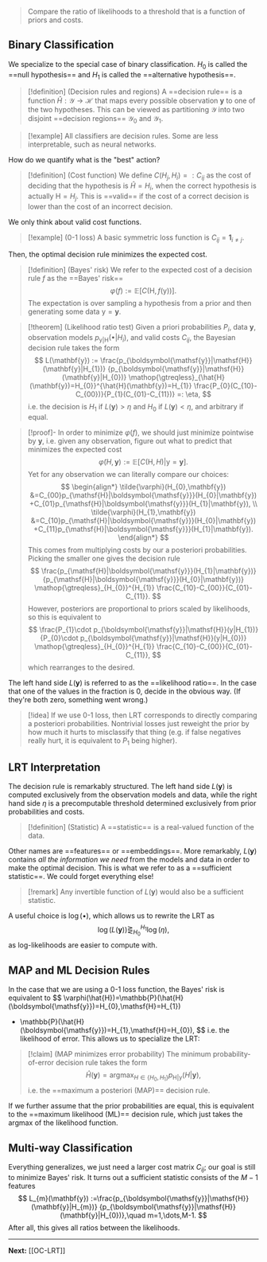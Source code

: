 > Compare the ratio of likelihoods to a threshold that is a function of priors and costs.
## Binary Classification

We specialize to the special case of binary classification. $H_{0}$ is called the ==null hypothesis== and $H_{1}$ is called the ==alternative hypothesis==.

> [!definition] (Decision rules and regions)
> A ==decision rule== is a function $\hat{H}:\mathcal{Y}\to \mathcal{H}$ that maps every possible observation $\mathbf{y}$ to one of the two hypotheses. This can be viewed as partitioning $\mathcal{Y}$ into two disjoint ==decision regions== $\mathcal{Y}_{0}$ and $\mathcal{Y}_{1}$.

> [!example]
> All classifiers are decision rules. Some are less interpretable, such as neural networks.

How do we quantify what is the "best" action?

> [!definition] (Cost function)
> We define $C(H_{j},H_{i})=:C_{ij}$ as the cost of deciding that the hypothesis is $\hat{H}=H_{i}$, when the correct hypothesis is actually $\mathsf{H}=H_{j}$. This is ==valid== if the cost of a correct decision is lower than the cost of an incorrect decision.

We only think about valid cost functions.

> [!example] ($0$-$1$ loss)
> A basic symmetric loss function is $C_{ij}=\mathbf{1}_{i\neq j}$.

Then, the optimal decision rule minimizes the expected cost.

> [!definition] (Bayes' risk)
> We refer to the expected cost of a decision rule $f$ as the ==Bayes' risk==
> $$
> \varphi(f):=\mathbb{E}\left[ C(\mathsf{H},f(\boldsymbol{\mathsf{y}})) \right].
> $$
> The expectation is over sampling a hypothesis from a prior and then generating some data $\boldsymbol{\mathsf{y}}=\mathbf{y}$.

> [!theorem] (Likelihood ratio test)
> Given a priori probabilities $P_{i}$, data $\mathbf{y}$, observation models $p_{\boldsymbol{\mathsf{y}}|\mathsf{H}}(\bullet|H_{i})$, and valid costs $C_{ij}$, the Bayesian decision rule takes the form
> $$
> L(\mathbf{y})
> :=
> \frac{p_{\boldsymbol{\mathsf{y}}|\mathsf{H}}(\mathbf{y}|H_{1})}
> {p_{\boldsymbol{\mathsf{y}}|\mathsf{H}}(\mathbf{y}|H_{0})}
> \mathop{\gtreqless}_{\hat{H}(\mathbf{y})=H_{0}}^{\hat{H}(\mathbf{y})=H_{1}}
> \frac{P_{0}(C_{10}-C_{00})}{P_{1}(C_{01}-C_{11})}
> =:
> \eta,
> $$
> i.e. the decision is $H_{1}$ if $L(\mathbf{y})>\eta$ and $H_{0}$ if $L(\mathbf{y})<\eta$, and arbitrary if equal.

> [!proof]-
> In order to minimize $\varphi(f)$, we should just minimize pointwise by $\mathbf{y}$, i.e. given any observation, figure out what to predict that minimizes the expected cost
> $$
> \tilde{\varphi}(H,\mathbf{y}):=\mathbb{E}\left[ C(\mathsf{H},H)|\boldsymbol{\mathsf{y}}=\mathbf{y} \right].
> $$
> Yet for any observation we can literally compare our choices:
> $$
> \begin{align*}
> \tilde{\varphi}(H_{0},\mathbf{y})
> &=C_{00}p_{\mathsf{H}|\boldsymbol{\mathsf{y}}}(H_{0}|\mathbf{y})
> +C_{01}p_{\mathsf{H}|\boldsymbol{\mathsf{y}}}(H_{1}|\mathbf{y}), \\
> \tilde{\varphi}(H_{1},\mathbf{y})
> &=C_{10}p_{\mathsf{H}|\boldsymbol{\mathsf{y}}}(H_{0}|\mathbf{y})
> +C_{11}p_{\mathsf{H}|\boldsymbol{\mathsf{y}}}(H_{1}|\mathbf{y}).
> \end{align*}
> $$
> This comes from multiplying costs by our a posteriori probabilities. Picking the smaller one gives the decision rule
> $$
> \frac{p_{\mathsf{H}|\boldsymbol{\mathsf{y}}}(H_{1}|\mathbf{y})}
> {p_{\mathsf{H}|\boldsymbol{\mathsf{y}}}(H_{0}|\mathbf{y})}
> \mathop{\gtreqless}_{H_{0}}^{H_{1}}
> \frac{C_{10}-C_{00}}{C_{01}-C_{11}}.
> $$
> However, posteriors are proportional to priors scaled by likelihoods, so this is equivalent to
> $$
> \frac{P_{1}\cdot p_{\boldsymbol{\mathsf{y}}|\mathsf{H}}(y|H_{1})}
> {P_{0}\cdot p_{\boldsymbol{\mathsf{y}}|\mathsf{H}}(y|H_{0})}
> \mathop{\gtreqless}_{H_{0}}^{H_{1}}
> \frac{C_{10}-C_{00}}{C_{01}-C_{11}},
> $$
> which rearranges to the desired.

The left hand side $L(\mathbf{y})$ is referred to as the ==likelihood ratio==. In the case that one of the values in the fraction is $0$, decide in the obvious way. (If they're both zero, something went wrong.)

> [!idea]
> If we use $0$-$1$ loss, then LRT corresponds to directly comparing a posteriori probabilities. Nontrivial losses just reweight the prior by how much it hurts to misclassify that thing (e.g. if false negatives really hurt, it is equivalent to $P_{1}$ being higher).

## LRT Interpretation

The decision rule is remarkably structured. The left hand side $L(\mathbf{y})$ is computed exclusively from the observation models and data, while the right hand side $\eta$ is a precomputable threshold determined exclusively from prior probabilities and costs.

> [!definition] (Statistic)
> A ==statistic== is a real-valued function of the data.

Other names are ==features== or ==embeddings==. More remarkably, $L(\mathbf{y})$ contains *all the information we need* from the models and data in order to make the optimal decision. This is what we refer to as a ==sufficient statistic==. We could forget everything else!

> [!remark]
> Any invertible function of $L(\mathbf{y})$ would also be a sufficient statistic.

A useful choice is $\log(\bullet)$, which allows us to rewrite the LRT as
$$
\log(L(\mathbf{y}))\mathop{\gtreqless}_{H_{0}}^{H_{1}}\log(\eta),
$$
as log-likelihoods are easier to compute with.

## MAP and ML Decision Rules

In the case that we are using a $0$-$1$ loss function, the Bayes' risk is equivalent to 
$$
\varphi(\hat{H})=\mathbb{P}(\hat{H}(\boldsymbol{\mathsf{y}})=H_{0},\mathsf{H}=H_{1})
+ \mathbb{P}(\hat{H}(\boldsymbol{\mathsf{y}})=H_{1},\mathsf{H}=H_{0}),
$$
i.e. the likelihood of error. This allows us to specialize the LRT:

> [!claim] (MAP minimizes error probability)
> The minimum probability-of-error decision rule takes the form
> $$
> \hat{H}(\mathbf{y})=\mathop{\text{argmax}}_{H\in \{ H_{0},H_{1} \}}p_{\mathsf{H}|\boldsymbol{\mathsf{y}}}(H|\mathbf{y}),
> $$
> i.e. the ==maximum a posteriori (MAP)== decision rule.

If we further assume that the prior probabilities are equal, this is equivalent to the ==maximum likelihood (ML)== decision rule, which just takes the argmax of the likelihood function.

## Multi-way Classification

Everything generalizes, we just need a larger cost matrix $C_{ij}$; our goal is still to minimize Bayes' risk. It turns out a sufficient statistic consists of the $M-1$ features
$$
L_{m}(\mathbf{y})
:=\frac{p_{\boldsymbol{\mathsf{y}}|\mathsf{H}}(\mathbf{y}|H_{m})}
{p_{\boldsymbol{\mathsf{y}}|\mathsf{H}}(\mathbf{y}|H_{0})},\quad
m=1,\dots,M-1.
$$
After all, this gives all ratios between the likelihoods.

---

**Next:** [[OC-LRT]]